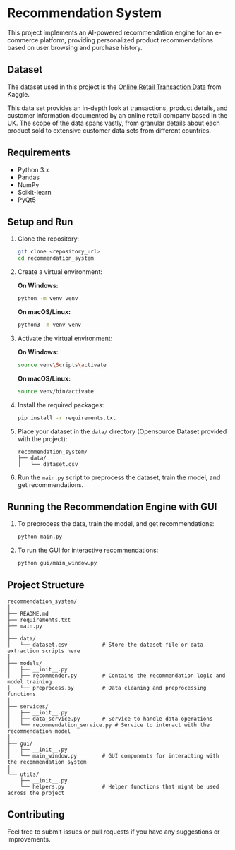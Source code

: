 
# Recommendation System

This project implements an AI-powered recommendation engine for an e-commerce platform, providing personalized product recommendations based on user browsing and purchase history.

## Dataset

The dataset used in this project is the [Online Retail Transaction Data](https://www.kaggle.com/datasets/thedevastator/online-retail-transaction-data?resource=download) from Kaggle. 

This data set provides an in-depth look at transactions, product details, and customer information documented by an online retail company based in the UK. The scope of the data spans vastly, from granular details about each product sold to extensive customer data sets from different countries.

## Requirements

- Python 3.x
- Pandas
- NumPy
- Scikit-learn
- PyQt5

## Setup and Run

1. Clone the repository:
   ```bash
   git clone <repository_url>
   cd recommendation_system
   ```

2. Create a virtual environment:

   **On Windows:**
   ```bash
   python -m venv venv
   ```

   **On macOS/Linux:**
   ```bash
   python3 -m venv venv
   ```

3. Activate the virtual environment:

   **On Windows:**
   ```bash
   source venv\Scripts\activate
   ```

   **On macOS/Linux:**
   ```bash
   source venv/bin/activate
   ```

4. Install the required packages:
   ```bash
   pip install -r requirements.txt
   ```

5. Place your dataset in the `data/` directory (Opensource Dataset provided with the project):
   ```plaintext
   recommendation_system/
   ├── data/
   │   └── dataset.csv
   ```

6. Run the `main.py` script to preprocess the dataset, train the model, and get recommendations.

## Running the Recommendation Engine with GUI


1. To preprocess the data, train the model, and get recommendations:
   ```bash
   python main.py
   ```

2. To run the GUI for interactive recommendations:
   ```bash
   python gui/main_window.py
   ```

## Project Structure

```
recommendation_system/
│
├── README.md
├── requirements.txt
├── main.py
│
├── data/
│   └── dataset.csv           # Store the dataset file or data extraction scripts here
│
├── models/
│   ├── __init__.py
│   ├── recommender.py        # Contains the recommendation logic and model training
│   └── preprocess.py         # Data cleaning and preprocessing functions
│
├── services/
│   ├── __init__.py
│   ├── data_service.py       # Service to handle data operations
│   └── recommendation_service.py # Service to interact with the recommendation model
│
├── gui/
│   ├── __init__.py
│   └── main_window.py        # GUI components for interacting with the recommendation system
│
└── utils/
    ├── __init__.py
    └── helpers.py            # Helper functions that might be used across the project
```

## Contributing

Feel free to submit issues or pull requests if you have any suggestions or improvements.
